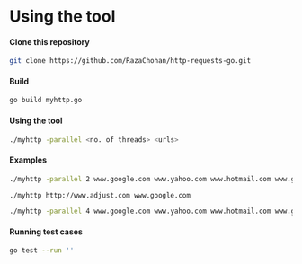 # Using the tool

####  Clone this repository

```bash
git clone https://github.com/RazaChohan/http-requests-go.git
```

#### Build

```bash
go build myhttp.go
```

#### Using the tool

```bash
./myhttp -parallel <no. of threads> <urls>
```

#### Examples

```bash
./myhttp -parallel 2 www.google.com www.yahoo.com www.hotmail.com www.github.com

./myhttp http://www.adjust.com www.google.com

./myhttp -parallel 4 www.google.com www.yahoo.com www.hotmail.com www.github.com
```


#### Running test cases

```bash
go test --run ''

```


